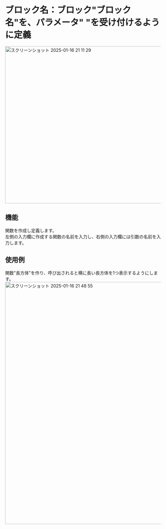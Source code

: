 # ブロック名：ブロック"ブロック名"を、パラメータ" "を受け付けるように定義
<img width="508" alt="スクリーンショット 2025-01-16 21 11 29" src="https://github.com/user-attachments/assets/fd677492-2b8c-485a-899f-a49df436b1db" />

## 機能
関数を作成し定義します。  
左側の入力欄に作成する関数の名前を入力し、右側の入力欄には引数の名前を入力します。

## 使用例
関数"長方体"を作り、呼び出されると横に長い長方体を1つ表示するようにします。
<img width="783" alt="スクリーンショット 2025-01-16 21 48 55" src="https://github.com/user-attachments/assets/b843a96c-19c5-4a43-a879-8e69a2412619" />
